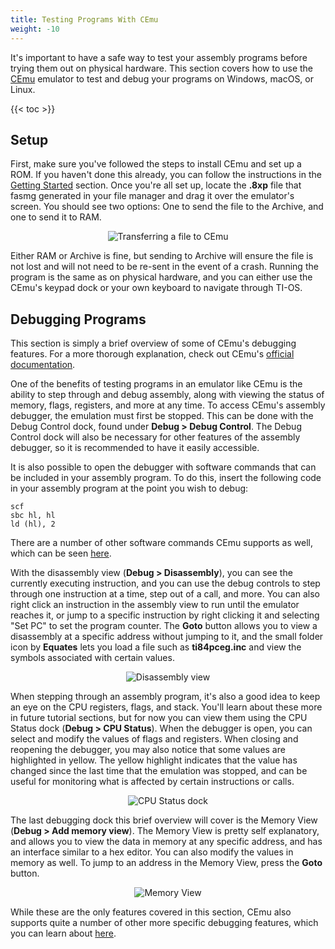 ```yaml
---
title: Testing Programs With CEmu
weight: -10
---
```


It's important to have a safe way to test your assembly programs before trying them out on physical hardware. This section covers how to use the [CEmu](https://github.com/CE-Programming/CEmu) emulator to test and debug your programs on Windows, macOS, or Linux.

{{< toc >}}

## Setup
First, make sure you've followed the steps to install CEmu and set up a ROM. If you haven't done this already, you can follow the instructions in the [Getting Started](../getting-started/#installing-cemu) section. Once you're all set up, locate the **.8xp** file that fasmg generated in your file manager and drag it over the emulator's screen. You should see two options: One to send the file to the Archive, and one to send it to RAM.

<p style="text-align: center;"><img src="../images/transfer-file-cemu.png" alt="Transferring a file to CEmu"></p>

Either RAM or Archive is fine, but sending to Archive will ensure the file is not lost and will not need to be re-sent in the event of a crash. Running the program is the same as on physical hardware, and you can either use the CEmu's keypad dock or your own keyboard to navigate through TI-OS.

## Debugging Programs
This section is simply a brief overview of some of CEmu's debugging features. For a more thorough explanation, check out CEmu's [official documentation](https://github.com/CE-Programming/CEmu/wiki).

One of the benefits of testing programs in an emulator like CEmu is the ability to step through and debug assembly, along with viewing the status of memory, flags, registers, and more at any time. To access CEmu's assembly debugger, the emulation must first be stopped. This can be done with the Debug Control dock, found under **Debug > Debug Control**. The Debug Control dock will also be necessary for other features of the assembly debugger, so it is recommended to have it easily accessible.

It is also possible to open the debugger with software commands that can be included in your assembly program. To do this, insert the following code in your assembly program at the point you wish to debug:

```
scf
sbc hl, hl
ld (hl), 2
```

There are a number of other software commands CEmu supports as well, which can be seen [here](https://github.com/CE-Programming/CEmu/wiki/Software-Commands).

With the disassembly view (**Debug > Disassembly**), you can see the currently executing instruction, and you can use the debug controls to step through one instruction at a time, step out of a call, and more. You can also right click an instruction in the assembly view to run until the emulator reaches it, or jump to a specific instruction by right clicking it and selecting "Set PC" to set the program counter. The **Goto** button allows you to view a disassembly at a specific address without jumping to it, and the small folder icon by **Equates** lets you load a file such as **ti84pceg.inc** and view the symbols associated with certain values.

<p style="text-align: center;"><img src="../images/disassembly-view.png" alt="Disassembly view"></p>

When stepping through an assembly program, it's also a good idea to keep an eye on the CPU registers, flags, and stack. You'll learn about these more in future tutorial sections, but for now you can view them using the CPU Status dock (**Debug > CPU Status**). When the debugger is open, you can select and modify the values of flags and registers. When closing and reopening the debugger, you may also notice that some values are highlighted in yellow. The yellow highlight indicates that the value has changed since the last time that the emulation was stopped, and can be useful for monitoring what is affected by certain instructions or calls.

<p style="text-align: center;"><img src="../images/cpu-status.png" alt="CPU Status dock"></p>

The last debugging dock this brief overview will cover is the Memory View (**Debug > Add memory view**). The Memory View is pretty self explanatory, and allows you to view the data in memory at any specific address, and has an interface similar to a hex editor. You can also modify the values in memory as well. To jump to an address in the Memory View, press the **Goto** button.

<p style="text-align: center;"><img src="../images/memory-view.png" alt="Memory View"></p>

While these are the only features covered in this section, CEmu also supports quite a number of other more specific debugging features, which you can learn about [here](https://github.com/CE-Programming/CEmu/wiki/Basic-Debugging-Features).
